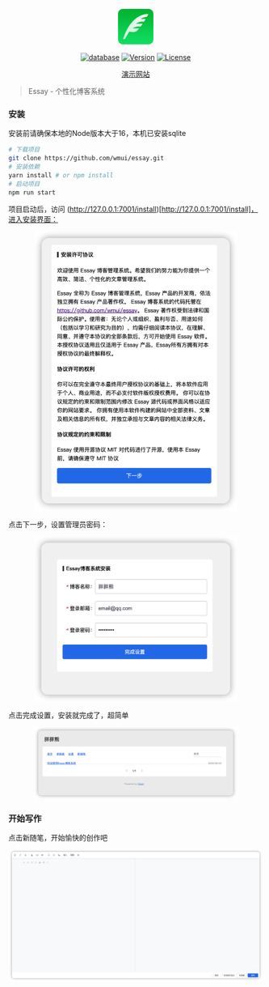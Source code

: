 <p align="center" dir="auto">
    <img src="/app/public/favicon.png" width="70px">
</p>
<p align="center">
    <a href="https://github.com/wmui/essay"><img src="https://img.shields.io/badge/database-sqlite3-blue" alt="database"></a>
    <a href="https://github.com/wmui/essay"><img src="https://img.shields.io/badge/node-%3E%3D16.0.0-orange.svg" alt="Version"></a>
    <a href="https://github.com/wmui/essay"><img src="https://img.shields.io/badge/license-MIT-blue.svg" alt="License"></a>
</p>

<p align="center"><a href="https://ppx.link" target="_blank">演示网站</a></p>

> Essay - 个性化博客系统

### 安装

安装前请确保本地的Node版本大于16，本机已安装sqlite

```bash
# 下载项目
git clone https://github.com/wmui/essay.git
# 安装依赖
yarn install # or npm install
# 启动项目
npm run start
```

项目启动后，访问 (http://127.0.0.1:7001/install)[http://127.0.0.1:7001/install]，进入安装界面：

<p align="center" dir="auto">
    <img src="/app/public/1.png" width="400px">
</p>

点击下一步，设置管理员密码：

<p align="center" dir="auto">
    <img src="/app/public/2.png" width="400px">
</p>

点击完成设置，安装就完成了，超简单

<p align="center" dir="auto">
    <img src="/app/public/3.png" width="400px">
</p>

### 开始写作

点击新随笔，开始愉快的创作吧


<p align="center" dir="auto">
    <img src="/app/public/4.png" width="500px">
</p>
